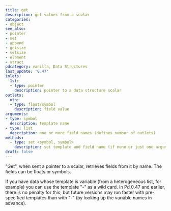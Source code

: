 ```yaml
---
title: get
description: get values from a scalar
categories:
- object
see_also: 
- pointer
- set
- append
- getsize
- setsize
- element
- struct
pdcategory: vanilla, Data Structures
last_update: '0.47'
inlets:
  1st:
  - type: pointer
    description: pointer to a data structure scalar
outlets:
  nth:
  - type: float/symbol
    description: field value
arguments:
- type: symbol
  description: template name
- type: list
  description: one or more field names (defines number of outlets)
methods:
  - type: set <symbol, symbol>
    description: set template and field name (if none or just one argument is given)
draft: false
---
```

"Get", when sent a pointer to a scalar, retrieves fields from it by name. The fields can be floats or symbols.

If you have data whose template is variable (from a heterogeneous list, for example) you can use the template "-" as a wild card. In Pd 0.47 and earlier, there is no penalty for this, but future versions may run faster with pre-specified templates than with "-" (by looking up the variable names in advance).
